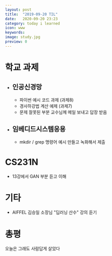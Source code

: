 ```yaml
---
layout: post
title:  "2019-09-20 TIL"
date:   2020-09-20 23:23
category: today i learned
icon: www
keywords: 
image: study.jpg
preview: 0
---
```


# 학교 과제

- ## 인공신경망
    - 파이썬 예시 코드 과제 (과제8)
    - 경사하강법 계산 예제 (과제7)
    - 문제 잘못된 부분 교수님께 메일 보내고 답장 받음

- ## 임베디드시스템응용
    - mkdir /  grep 명령어 예시 만들고 녹화해서 제출

# CS231N
- 13강에서 GAN 부분 듣고 이해

# 기타
- AIFFEL 김승일 소장님 "딥러닝 산수" 강의 듣기


# 총평

오늘은 그래도 사람답게 살았다